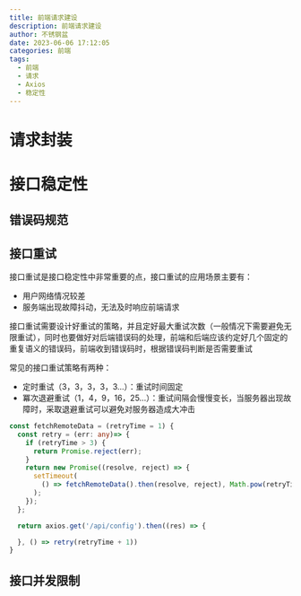 ```yaml
---
title: 前端请求建设
description: 前端请求建设
author: 不锈钢盆
date: 2023-06-06 17:12:05
categories: 前端
tags:
  - 前端
  - 请求
  - Axios
  - 稳定性
---
```


# 请求封装

# 接口稳定性

## 错误码规范

## 接口重试

接口重试是接口稳定性中非常重要的点，接口重试的应用场景主要有：
* 用户网络情况较差
* 服务端出现故障抖动，无法及时响应前端请求

接口重试需要设计好重试的策略，并且定好最大重试次数（一般情况下需要避免无限重试），同时也要做好对后端错误码的处理，前端和后端应该约定好几个固定的重复语义的错误码，前端收到错误码时，根据错误码判断是否需要重试

常见的接口重试策略有两种：
* 定时重试（3，3，3，3，3...）：重试时间固定
* 冪次退避重试（1，4，9，16，25...）：重试间隔会慢慢变长，当服务器出现故障时，采取退避重试可以避免对服务器造成大冲击



```ts
const fetchRemoteData = (retryTime = 1) {
  const retry = (err: any)=> {
    if (retryTime > 3) {
      return Promise.reject(err);
    }
    return new Promise((resolve, reject) => {
      setTimeout(
        () => fetchRemoteData().then(resolve, reject), Math.pow(retryTime, 2) * 1000,
      );
    });
  };

  return axios.get('/api/config').then((res) => {

  }, () => retry(retryTime + 1))
}
```

## 接口并发限制



